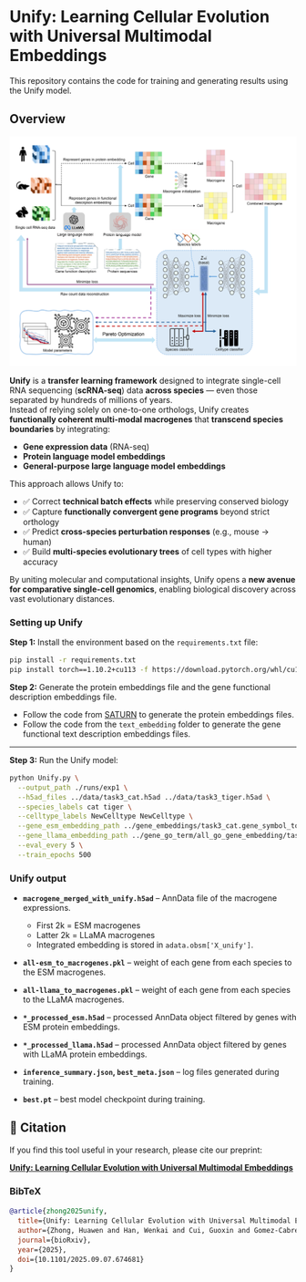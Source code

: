 # **Unify: Learning Cellular Evolution with Universal Multimodal Embeddings**

This repository contains the code for training and generating results using the Unify model.

## **Overview**
![Architecture Diagram](images/model.png)

**Unify** is a **transfer learning framework** designed to integrate single-cell RNA sequencing (**scRNA-seq**) data **across species** — even those separated by hundreds of millions of years.  
Instead of relying solely on one-to-one orthologs, Unify creates **functionally coherent multi-modal macrogenes** that **transcend species boundaries** by integrating:  

- **Gene expression data** (RNA-seq)  
- **Protein language model embeddings**  
- **General-purpose large language model embeddings**  

This approach allows Unify to:  
- ✅ Correct **technical batch effects** while preserving conserved biology  
- ✅ Capture **functionally convergent gene programs** beyond strict orthology  
- ✅ Predict **cross-species perturbation responses** (e.g., mouse → human)  
- ✅ Build **multi-species evolutionary trees** of cell types with higher accuracy  

By uniting molecular and computational insights, Unify opens a **new avenue for comparative single-cell genomics**, enabling biological discovery across vast evolutionary distances.  

### **Setting up Unify**

**Step 1:** Install the environment based on the `requirements.txt` file:  

```bash
pip install -r requirements.txt
pip install torch==1.10.2+cu113 -f https://download.pytorch.org/whl/cu113/torch_stable.html
```

**Step 2:** Generate the protein embeddings file and the gene functional description embeddings file.  

- Follow the code from [SATURN](https://github.com/snap-stanford/SATURN) to generate the protein embeddings files.  
- Follow the code from the `text_embedding` folder to generate the gene functional text description embeddings files.  

---

**Step 3:** Run the Unify model:  

```bash
python Unify.py \
  --output_path ./runs/exp1 \
  --h5ad_files ../data/task3_cat.h5ad ../data/task3_tiger.h5ad \
  --species_labels cat tiger \
  --celltype_labels NewCelltype NewCelltype \
  --gene_esm_embedding_path ../gene_embeddings/task3_cat.gene_symbol_to_embedding_ESM2.pt ../gene_embeddings/task3_tiger.gene_symbol_to_embedding_ESM2.pt \
  --gene_llama_embedding_path ../gene_go_term/all_go_gene_embedding/task3_cat_llama2-7B_gene_embedding.pt ../gene_go_term/all_go_gene_embedding/task3_tiger_llama2-7B_gene_embedding.pt \
  --eval_every 5 \
  --train_epochs 500
```

### **Unify output**

- **`macrogene_merged_with_unify.h5ad`** – AnnData file of the macrogene expressions.  
  - First 2k = ESM macrogenes  
  - Latter 2k = LLaMA macrogenes  
  - Integrated embedding is stored in `adata.obsm['X_unify']`.  

- **`all-esm_to_macrogenes.pkl`** – weight of each gene from each species to the ESM macrogenes.  

- **`all-llama_to_macrogenes.pkl`** – weight of each gene from each species to the LLaMA macrogenes.  

- **`*_processed_esm.h5ad`** – processed AnnData object filtered by genes with ESM protein embeddings.  

- **`*_processed_llama.h5ad`** – processed AnnData object filtered by genes with LLaMA protein embeddings.  

- **`inference_summary.json`, `best_meta.json`** – log files generated during training.  

- **`best.pt`** – best model checkpoint during training. 


## 📖 Citation

If you find this tool useful in your research, please cite our preprint:

[**Unify: Learning Cellular Evolution with Universal Multimodal Embeddings**](https://doi.org/10.1101/2025.09.07.674681)

### BibTeX
```bibtex
@article{zhong2025unify,
  title={Unify: Learning Cellular Evolution with Universal Multimodal Embeddings},
  author={Zhong, Huawen and Han, Wenkai and Cui, Guoxin and Gomez-Cabrero, David and Tegner, Jesper and Gao, Xin and Aranda, Manuel},
  journal={bioRxiv},
  year={2025},
  doi={10.1101/2025.09.07.674681}
}
